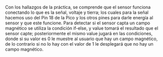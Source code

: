 Con los hallazgos de la práctica, se comprende que el sensor funciona conectando lo que es la señal, voltaje y tierra;
los cuales para la señal hacemos uso del Pin 18 de la Pico y los otros pines para darle energía al sensor y que este funcione.
Para detectar si el sensor capta un campo magnético se utiliza la condición if-else, y value tomará el resultado
que el sensor capte; posteriormente el mismo value jugará en las condiciones, donde si su valor es 0 le muestre al
usuario que hay un campo magnético, de lo contrario si no lo hay con el valor de 1 le desplegará que no hay un campo
magnético.
